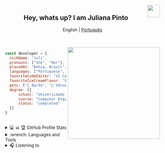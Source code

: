 <img height="40" align="right" src="https://octodex.github.com/images/nyantocat.gif">
<h2 align="center"> Hey, whats up? I am Juliana Pinto  </h2>

<p align="center">
      English   |  <a href="https://github.com/Juliapp/Juliapp/blob/master/README-pt.md">Português</a>
 </p>
 
<!--<img width="500" align="right" src="https://media1.tenor.com/images/4fbdf5a686e9c241e8f56d06c8902241/tenor.gif">-->

</br>
</br>
<img width="300" align="right" src="https://i.pinimg.com/originals/68/ae/bf/68aebf4c71bd1d6090f87237272b01e5.gif">


  ```javascript
const developer = {
    nickName: "Juli",
    pronouns: ["She", "Her"],
    placedAt: "Bahia, Brazil",
    languages: ["Portuguese", "English"],
    favoriteCodeEditor: "VS Code",
    favoriteIceCreamFlavor: "Vanilla",
    pets: ["🐶 Barão", "🐶 Vênus", "🐱 Toddy"],
    degree: [{
        school: "Universidade Estadual de Feira de Santana (UEFS)", 
        course: "Computer Engineering BA",
        status: "completed"
    }]
}
```
<br />
<details>
      <summary align="left">💻 📊 🏆 GitHub Profile Stats</summary>
      <div>
            <img src="https://github-readme-stats.vercel.app/api?username=julipinto&show_icons=true&theme=radical&count_private=true" align="left" width="465px" height="210"/> 
            <img src="https://github-readme-streak-stats.herokuapp.com?user=julipinto&theme=radical&date_format=M%20j%5B%2C%20Y%5D" align="left" width="465px" height="210"/> 
            <img src="https://github-readme-stats.vercel.app/api/top-langs/?username=julipinto&langs_count=8&layout=compact&theme=radical" width="365px" height="210" /> 
      </div>
</details>

<details>
    <summary align="left">:wrench: Languages and Tools</summary>
      <br />
      
Mainly working with | But I also do | Learning | Interested on | Tools I Like
------------------- | ------------- | -------- | ------------- | ------------
<img src="/assets/javascript.svg" alt="javascript" width="50" /> <img src="/assets/typescript.svg" alt="typescript" width="50"/> <br /> <img src="/assets/react.svg" alt="react" width="50"/> <img src="/assets/nodejs.svg" alt="nodejs" width="50"/> | <img src="/assets/c.svg" alt="C" width="50"/><img src="/assets/java.svg" alt="java" width="50"/><img src="/assets/css.svg" alt="css3"  width="50"/> <br /> <img src="/assets/html.svg" alt="html5"  width="50"/>  <img src="/assets/python.svg" alt="python"  width="50"/> |  <img src="/assets/docker.svg" alt="docker" width="50"/> <img src="/assets/husky.svg" alt="husky" width="50"/> <br /> <img src="/assets/cucumber.svg" alt="cucumber" width="50"/><img src="/assets/aws.svg" alt="aws" width="50"/>|  <img src="/assets/elixir.svg" alt="elixir" width="50"/>  <img src="/assets/firebase.svg" alt="firebase" width="50"/> <br />  <mg src="/assets/heroku.svg" alt="heroku" width="50"/>  |   <img src="/assets/vscode.svg" alt="vsCode"  width="50" /> <img src="/assets/yarn.svg" alt="yarn" width="50"/> <br /> <img src="/assets/eslint.svg" alt="eslint" width="50"/> <img src="/assets/git.svg" alt="git" width="50"/>
      
</details>


<details>
      <summary align="left">🎧 Listening to </summary>

[![spotify-github-profile](https://spotify-github-profile.vercel.app/api/view?uid=12147651958&cover_image=false)](https://spotify-github-profile.vercel.app/api/view?uid=12147651958&redirect=true)
</details>
